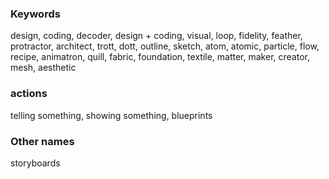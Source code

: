 ### Keywords

design, coding, decoder, design + coding, visual, loop, fidelity, feather, protractor, architect, trott, dott, outline, sketch, atom, atomic, particle, flow, recipe, animatron, quill, fabric, foundation, textile, matter, maker, creator, mesh, aesthetic

### actions

telling something, showing something, blueprints

### Other names

storyboards
